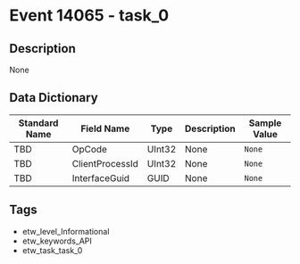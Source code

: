 # Event 14065 - task_0

## Description
None

## Data Dictionary
|Standard Name|Field Name|Type|Description|Sample Value|
|---|---|---|---|---|
|TBD|OpCode|UInt32|None|`None`|
|TBD|ClientProcessId|UInt32|None|`None`|
|TBD|InterfaceGuid|GUID|None|`None`|

## Tags
* etw_level_Informational
* etw_keywords_API
* etw_task_task_0